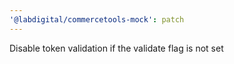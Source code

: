 ```yaml
---
'@labdigital/commercetools-mock': patch
---
```


Disable token validation if the validate flag is not set
